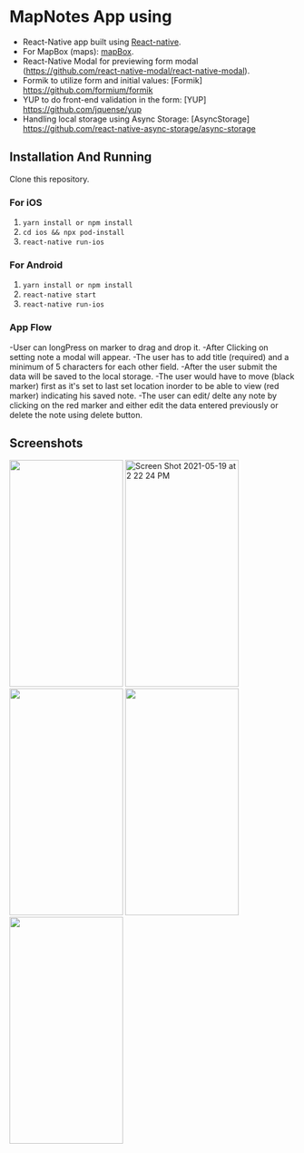 # MapNotes App using 

* React-Native app built using [React-native](https://reactnative.dev/).
* For MapBox (maps): [mapBox](https://github.com/react-native-mapbox-gl/maps).
* React-Native Modal for previewing form modal (https://github.com/react-native-modal/react-native-modal).
* Formik to utilize form and initial values: [Formik] https://github.com/formium/formik
* YUP to do front-end validation in the form: [YUP] https://github.com/jquense/yup
* Handling local storage using Async Storage: [AsyncStorage] https://github.com/react-native-async-storage/async-storage

## Installation And Running
Clone this repository.
### For iOS
1. `yarn install or npm install`
1. `cd ios && npx pod-install `
1. `react-native run-ios`
### For Android
1. `yarn install or npm install`
1. `react-native start`
1. `react-native run-ios`


### App Flow


-User can longPress on marker to drag and drop it.
-After Clicking on setting note a modal will appear.
-The user has to add title (required) and a minimum of 5 characters for each other field.
-After the user submit the data will be saved to the local storage.
-The user would have to move (black marker) first as it's set to last set location inorder to be able to view (red marker) indicating his saved note.
-The user can edit/ delte any note by clicking on the red marker and either edit the data entered previously or delete the note using delete button.




## Screenshots

<img src="https://user-images.githubusercontent.com/20873357/118811180-fe951180-b8ac-11eb-8936-1dab9b25d4be.png" height="400" width="200">
<img height="400" width="200" alt="Screen Shot 2021-05-19 at 2 22 24 PM" src="https://user-images.githubusercontent.com/20873357/118811738-a3175380-b8ad-11eb-9acc-804a513f2eee.png">

<img src="https://user-images.githubusercontent.com/20873357/118811016-cbeb1900-b8ac-11eb-9cf8-75a034ff5413.png" height="400" width="200">
<img src="https://user-images.githubusercontent.com/20873357/118811043-d4dbea80-b8ac-11eb-8f9e-ff445c02ac08.png" height="400" width="200">
<img src="https://user-images.githubusercontent.com/20873357/118811051-d73e4480-b8ac-11eb-9cfa-c03153f1122c.png" height="400" width="200">



